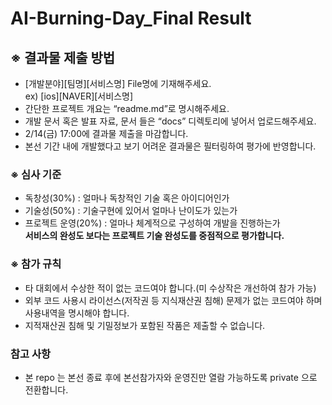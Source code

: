 # AI-Burning-Day_Final Result<br>

## ※ 결과물 제출 방법<br>
* [개발분야][팀명][서비스명] File명에 기재해주세요. <br>
ex) [ios][NAVER][서비스명]
* 간단한 프로젝트 개요는 “readme.md”로 명시해주세요.<br>
* 개발 문서 혹은 발표 자료, 문서 들은 “docs” 디렉토리에 넣어서 업로드해주세요.<br>
* 2/14(금) 17:00에 결과물 제출을 마감합니다. 
* 본선 기간 내에 개발했다고 보기 어려운 결과물은 필터링하여 평가에 반영합니다. 

### ※ 심사 기준
* 독창성(30%) : 얼마나 독창적인 기술 혹은 아이디어인가 
* 기술성(50%) : 기술구현에 있어서 얼마나 난이도가 있는가 
* 프로젝트 운영(20%) : 얼마나 체계적으로 구성하여 개발을 진행하는가 <br>
**서비스의 완성도 보다는 프로젝트 기술 완성도를 중점적으로 평가합니다.**

### ※ 참가 규칙 
* 타 대회에서 수상한 적이 없는 코드여야 합니다.(미 수상작은 개선하여 참가 가능) 
* 외부 코드 사용시 라이선스(저작권 등 지식재산권 침해) 문제가 없는 코드여야 하며 사용내역을 명시해야 합니다.
* 지적재산권 침해 및 기밀정보가 포함된 작품은 제출할 수 없습니다.

### 참고 사항
* 본 repo 는 본선 종료 후에 본선참가자와 운영진만 열람 가능하도록 private 으로 전환합니다.
